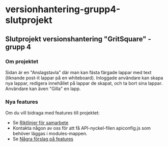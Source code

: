 # versionhantering-grupp4-slutprojekt
## Slutprojekt versionshantering "GritSquare" - grupp 4

### Om projektet
Sidan är en "Anslagstavla" där man kan fästa färgade lappar med text (liknande post-it lappar på en whiteboard). 
Inloggade användare kan skapa nya lappar, redigera innehållet på lappar de skapat, och ta bort sina lappar.
Användare kan även "Gilla" en lapp. 


### Nya features
Om du vill bidraga med features till projektet:
- Se [Riktlinjer för samarbete](https://github.com/stoffe-fe23/versionhantering-grupp4-slutprojekt/blob/main/CONTRIBUTING.md)
- Kontakta någon av oss för att få API-nyckel-filen apiconfig.js som behöver läggas i modules-mappen.
- Se [Några förslag på features](https://github.com/stoffe-fe23/versionhantering-grupp4-slutprojekt/wiki/Features-f%C3%B6rslag)
